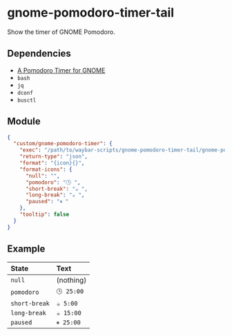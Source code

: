 # gnome-pomodoro-timer-tail

Show the timer of GNOME Pomodoro.

## Dependencies

- [A Pomodoro Timer for GNOME](https://gnomepomodoro.org)
- `bash`
- `jq`
- `dconf`
- `busctl`

## Module

```json
{
  "custom/gnome-pomodoro-timer": {
    "exec": "/path/to/waybar-scripts/gnome-pomodoro-timer-tail/gnome-pomodoro-timer-tail.bash",
    "return-type": "json",
    "format": "{icon}{}",
    "format-icons": {
      "null": "",
      "pomodoro": "🕓 ",
      "short-break": "☕ ",
      "long-break": "☕ ",
      "paused": "⏸ "
    },
    "tooltip": false
  }
}
```

## Example

| State         | Text       |
| :------------ | :--------- |
| `null`        | (nothing)  |
| `pomodoro`    | `🕓 25:00` |
| `short-break` | `☕ 5:00`  |
| `long-break`  | `☕ 15:00` |
| `paused`      | `⏸ 25:00`  |
